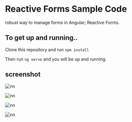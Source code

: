 # Reactive Forms Sample Code

 robust way to manage forms in Angular; Reactive Forms.


## To get up and running..

Clone this repository and run `npm install` 

Then run `ng serve` and you will be up and running.

## screenshot

![nn](https://user-images.githubusercontent.com/12325386/28814383-e5bc6f82-76cf-11e7-887f-fc649326407e.JPG)

![nn](https://user-images.githubusercontent.com/12325386/28814424-1ae0f30e-76d0-11e7-8d39-f7999862c703.JPG)

![nn](https://user-images.githubusercontent.com/12325386/28814460-46ce565a-76d0-11e7-9d08-ad4e49f6e4d4.JPG)

![nn](https://user-images.githubusercontent.com/12325386/28814486-6a505326-76d0-11e7-8d1c-bd595172975f.JPG)
